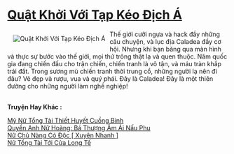<a href="https://truyentiki.com/quat-khoi-voi-tap-keo-dich-a.30819/" title="Quật Khởi Với Tạp Kéo Địch Á"><h1>Quật Khởi Với Tạp Kéo Địch Á</h1></a><div style="display:table"><img align="right" style="float: left; padding: 10px;" src="https://truyentiki.com/a/img/str/src/30819.jpg" alt="Quật Khởi Với Tạp Kéo Địch Á">Thế giới cưỡi ngựa và hack đầy những câu chuyện, và lục địa Caladea đầy cơ hội. Nhưng khi bạn băng qua màn hình và thực sự bước vào thế giới, mọi thứ trông thật lạ và quen thuộc. Năm quốc gia đang chiến đấu cho trận chiến, chiến tranh là vô tận, và máu tràn khắp trái đất. Trong sương mù chiến tranh thời trung cổ, những người lạ nên đi đâu? Vẻ đẹp và rượu, vua và quý phái. Đây là Caladea! Đây là một thiên đường cho những người làm nghề nghiệp!</div><p><br><b>Truyện Hay Khác :</b></p><a href="https://truyentiki.com/my-nu-tong-tai-thiet-huyet-cuong-binh.30818/" alt="Mỹ Nữ Tổng Tài Thiết Huyết Cuồng Binh">Mỹ Nữ Tổng Tài Thiết Huyết Cuồng Binh</a><br/><a href="https://github.com/nownovels/truyenhay/tree/master/truyenhay/30387/README.md" alt="Quyền Anh Nữ Hoàng: Bá Thượng Ấm Ái Nấu Phu">Quyền Anh Nữ Hoàng: Bá Thượng Ấm Ái Nấu Phu</a><br/><a href="https://www.plurk.com/p/nv908g" alt="Nữ Chủ Nàng Có Độc [ Xuyên Nhanh ]">Nữ Chủ Nàng Có Độc [ Xuyên Nhanh ]</a><br/><a href="https://github.com/nownovels/top500/tree/master/truyenhay/33919/" alt="Nữ Tổng Tài Tới Cửa Long Tế">Nữ Tổng Tài Tới Cửa Long Tế</a><br/>